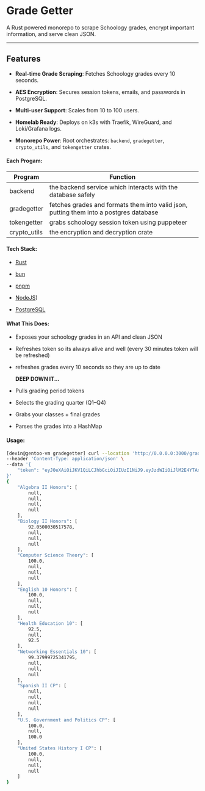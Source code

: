 # Grade Getter

A Rust powered monorepo to scrape Schoology grades, encrypt important information, and serve clean JSON. 

---

## Features

- **Real-time Grade Scraping**: Fetches Schoology grades every 10 seconds.

- **AES Encryption**: Secures session tokens, emails, and passwords in PostgreSQL.

- **Multi-user Support**: Scales from 10 to 100 users. 

- **Homelab Ready**: Deploys on k3s with Traefik, WireGuard, and Loki/Grafana logs.

- **Monorepo Power**: Root orchestrates: `backend`, `gradegetter`, `crypto_utils`, and `tokengetter` crates.

#### Each Progam:

| Program      | Function                                                                               |
| ------------ | -------------------------------------------------------------------------------------- |
| backend      | the backend service which interacts with the database safely                           |
| gradegetter  | fetches grades and formats them into valid json, putting them into a postgres database |
| tokengetter  | grabs schoology session token using puppeteer                                          |
| crypto_utils | the encryption and decryption crate                                                    |

#### Tech Stack:

* [Rust](https://rust-lang.org)

* [bun](https://bun.sh)

* [pnpm](https://pnpm.io)

* [NodeJS](https://nodejs.org))

* [PostgreSQL](https://www.postgresql.org/)

#### What This Does:

* Exposes your schoology grades in an API and clean JSON

* Refreshes token so its always alive and well (every 30 minutes token will be refreshed)

* refreshes grades every 10 seconds so they are up to date
  
  __DEEP DOWN IT...__

* Pulls grading period tokens

* Selects the grading quarter (Q1–Q4)

* Grabs your classes + final grades

* Parses the grades into a HashMap 

#### Usage:

```bash
[devin@gentoo-vm gradegetter] curl --location 'http://0.0.0.0:3000/grades' \
--header 'Content-Type: application/json' \
--data '{
    "token": "eyJ0eXAiOiJKV1QiLCJhbGciOiJIUzI1NiJ9.eyJzdWIiOiJlM2E4YTAxZC0zYWRlLTQ5M2MtODE5OS00YmUxNjAzNTdiMzUiLCJ1c2VybmFtZSI6ImRldmluIiwiaWF0IjoxNzU4MTUyNDIzLCJleHAiOjE3ODk2ODg0MjN9.kYW2BeFDV0G_Wu1DjTS1l41QsnmlA3Xez8yIuicVcK0"
}'
{
    "Algebra II Honors": [
        null,
        null,
        null,
        null
    ],
    "Biology II Honors": [
        92.0500030517578,
        null,
        null,
        null
    ],
    "Computer Science Theory": [
        100.0,
        null,
        null,
        null
    ],
    "English 10 Honors": [
        100.0,
        null,
        null,
        null
    ],
    "Health Education 10": [
        92.5,
        null,
        92.5
    ],
    "Networking Essentials 10": [
        99.37999725341795,
        null,
        null,
        null
    ],
    "Spanish II CP": [
        null,
        null,
        null,
        null
    ],
    "U.S. Government and Politics CP": [
        100.0,
        null,
        100.0
    ],
    "United States History I CP": [
        100.0,
        null,
        null,
        null
    ]
}
```

# 
